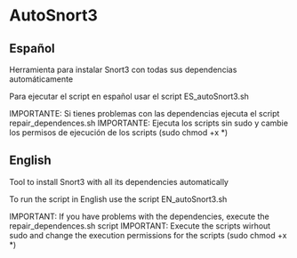# AutoSnort3

## Español

Herramienta para instalar Snort3 con todas sus dependencias automáticamente

Para ejecutar el script en español usar el script ES_autoSnort3.sh

IMPORTANTE: Si tienes problemas con las dependencias ejecuta el script repair_dependences.sh
IMPORTANTE: Ejecuta los scripts sin sudo y cambie los permisos de ejecución de los scripts (sudo chmod +x *)

## English

Tool to install Snort3 with all its dependencies automatically

To run the script in English use the script EN_autoSnort3.sh

IMPORTANT: If you have problems with the dependencies, execute the repair_dependences.sh script
IMPORTANT: Execute the scripts wirhout sudo and change the execution permissions for the scripts (sudo chmod +x *)
